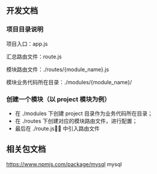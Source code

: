 ## 开发文档
### 项目目录说明

项目入口：app.js

汇总路由文件：route.js

模块路由文件：./routes/{module_name}.js

模块业务代码所在目录：./modules/{module_name}/

### 创建一个模块（以 project 模块为例）

- 在 ./modules 下创建 project 目录作为业务代码所在目录；
- 在 ./routes 下创建对应的模块路由文件，进行配置；
- 最后在 ./route.js 中引入路由文件


## 相关包文档

https://www.npmjs.com/package/mysql  mysql
